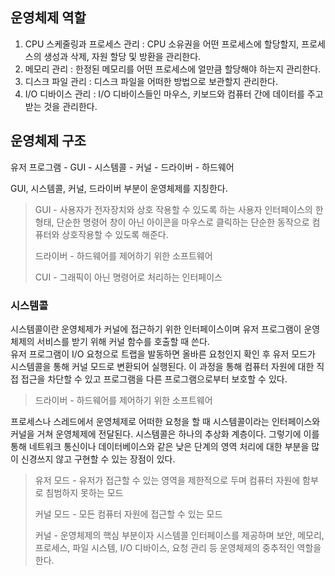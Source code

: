 ## 운영체제 역할

1. CPU 스케줄링과 프로세스 관리 : CPU 소유권을 어떤 프로세스에 할당할지, 프로세스의 생성과 삭제, 자원 할당 및 방환을 관리한다.
2. 메모리 관리 : 한정된 메모리를 어떤 프로세스에 얼만큼 할당해야 하는지 관리한다.
3. 디스크 파일 관리 : 디스크 파일을 어떠한 방법으로 보관할지 관리한다.
4. I/O 디바이스 관리 : I/O 디바이스들인 마우스, 키보드와 컴퓨터 간에 데이터를 주고 받는 것을 관리한다.

## 운영체제 구조

유저 프로그램 - GUI - 시스템콜 - 커널 - 드라이버 - 하드웨어 

GUI, 시스템콜, 커널, 드라이버 부분이 운영체제를 지칭한다.

> GUI - 사용자가 전자장치와 상호 작용할 수 있도록 하는 사용자 인터페이스의 한 형태, 단순한 명령어 창이 아닌 아이콘을 마우스로 클릭하는 단순한 동작으로 컴퓨터와 상호작용할 수 있도록 해준다.
> 
> 드라이버 - 하드웨어를 제어하기 위한 소프트웨어
> 
> CUI - 그래픽이 아닌 명령어로 처리하는 인터페이스

### 시스템콜

시스템콜이란 운영체제가 커널에 접근하기 위한 인터페이스이며 유저 프로그램이 운영체제의 서비스를 받기 위해 커널 함수를 호출할 때 쓴다.   
유저 프로그램이 I/O 요청으로 트랩을 발동하면 올바른 요청인지 확인 후 유저 모드가 시스템콜을 통해 커널 모드로 변환되어 실행된다. 이 과정을 통해 컴퓨터 자원에 대한 직접 접근을 차단할 수 있고 프로그램을 다른 프로그램으로부터 보호할 수 있다.

> 드라이버 - 하드웨어를 제어하기 위한 소프트웨어

프로세스나 스레드에서 운영체제로 어떠한 요청을 할 때 시스템콜이라는 인터페이스와 커널을 거쳐 운영체제에 전달된다. 시스템콜은 하나의 추상화 계층이다. 그렇기에 이를 통해 네트워크 통신이나 데이터베이스와 같은 낮은 단계의 영역 처리에 대한 부분을 많이 신경쓰지 않고 구현할 수 있는 장점이 있다.

> 유저 모드 - 유저가 접근할 수 있는 영역을 제한적으로 두며 컴퓨터 자원에 함부로 침범하지 못하는 모드
> 
> 커널 모드 - 모든 컴퓨터 자원에 접근할 수 있는 모드
> 
> 커널 - 운영체제의 핵심 부분이자 시스템콜 인터페이스를 제공하며 보안, 메모리, 프로세스, 파일 시스템, I/O 디바이스, 요청 관리 등 운영체제의 중추적인 역할을 한다.
